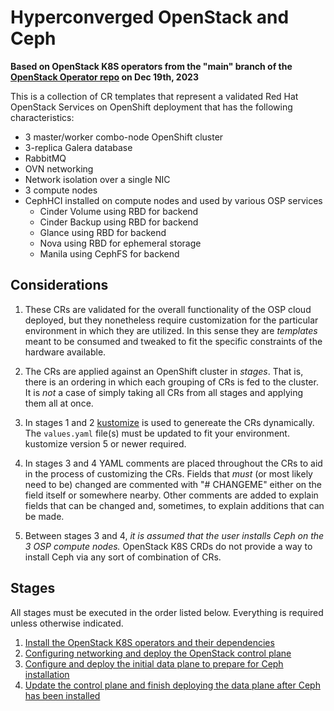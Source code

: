 # Hyperconverged OpenStack and Ceph

**Based on OpenStack K8S operators from the "main" branch of the [OpenStack Operator repo](https://github.com/openstack-k8s-operators/openstack-operator/commit/aa63bf3931f74722dd48af8a0914233b2b384330) on Dec 19th, 2023**

This is a collection of CR templates that represent a validated Red Hat OpenStack Services on OpenShift deployment that has the following characteristics:

- 3 master/worker combo-node OpenShift cluster
- 3-replica Galera database
- RabbitMQ
- OVN networking
- Network isolation over a single NIC
- 3 compute nodes
- CephHCI installed on compute nodes and used by various OSP services
    - Cinder Volume using RBD for backend
    - Cinder Backup using RBD for backend
    - Glance using RBD for backend
    - Nova using RBD for ephemeral storage
    - Manila using CephFS for backend

## Considerations

1. These CRs are validated for the overall functionality of the OSP cloud deployed, but they nonetheless require customization for the particular environment in which they are utilized.  In this sense they are _templates_ meant to be consumed and tweaked to fit the specific constraints of the hardware available.

2. The CRs are applied against an OpenShift cluster in _stages_.  That is, there is an ordering in which each grouping of CRs is fed to the cluster.  It is _not_ a case of simply taking all CRs from all stages and applying them all at once.

3. In stages 1 and 2 [kustomize](https://kustomize.io/) is used to genereate the CRs dynamically. The `values.yaml` file(s) must be updated to fit your environment. kustomize version 5 or newer required.

4. In stages 3 and 4 YAML comments are placed throughout the CRs to aid in the process of customizing the CRs.  Fields that _must_ (or most likely need to be) changed are commented with "# CHANGEME" either on the field itself or somewhere nearby.  Other comments are added to explain fields that can be changed and, sometimes, to explain additions that can be made.

5. Between stages 3 and 4, _it is assumed that the user installs Ceph on the 3 OSP compute nodes._  OpenStack K8S CRDs do not provide a way to install Ceph via any sort of combination of CRs.

## Stages

All stages must be executed in the order listed below. Everything is required unless otherwise indicated.

1. [Install the OpenStack K8S operators and their dependencies](../../common/)
2. [Configuring networking and deploy the OpenStack control plane](control-plane.md)
3. [Configure and deploy the initial data plane to prepare for Ceph installation](edpm-pre-ceph)
4. [Update the control plane and finish deploying the data plane after Ceph has been installed](edpm-post-ceph)
